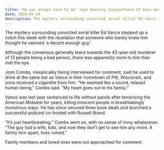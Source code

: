 ```yaml
---
title: ‘He was always nice to me’ says passing acquaintance of mass murderer
date: 2024-07-24
description: The mystery surrounding convicted serial killer Ed Vance stepped up a notch this week with the revelation that someone who barely knew him thought he seemed ‘a decent enough guy.’
---
```


The mystery surrounding convicted serial killer Ed Vance stepped up a notch this week with the revelation that someone who barely knew him thought he seemed ‘a decent enough guy.’

Although the consensus generally leans towards the 43-year-old murderer of 13 people being a bad person, there was apparently more to him than met the eye.

Josh Combs, inexplicably being interviewed for comment, said he used to drink at the same bar as Vance in their hometown of Pitt, Wisconsin, and once received a cigarette from him. “He seemed like a sound, relaxed human being,” Combs said. “My heart goes out to his family.”

Vance was last year sentenced to life without parole after terrorising the American Midwest for years, killing innocent people in breathtakingly monstrous ways. He has since secured three book deals and launched a successful podcast co-hosted with Russell Brand. 

“It’s just heartbreaking,” Combs went on, with no sense of irony whatsoever. “The guy had a wife, kids, and now they don’t get to see him any more. A family torn apart, lives ruined.”

Family members and loved ones were not approached for comment.

